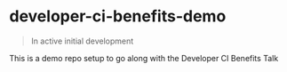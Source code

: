 # developer-ci-benefits-demo

> In active initial development

This is a demo repo setup to go along with the Developer CI Benefits Talk
